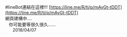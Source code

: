 #lineBot連結在這裡!!!
[https://line.me/R/ti/p/mAyGt-tDDT](https://line.me/R/ti/p/mAyGt-tDDT)   
   網頁建構中....  
      你可能要等很久很久......     
         2018/04/07   
